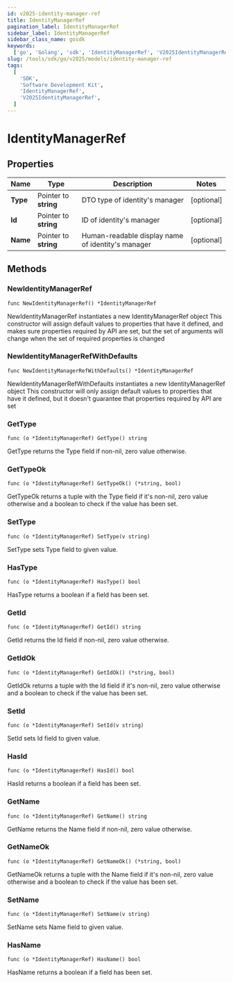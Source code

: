 ```yaml
---
id: v2025-identity-manager-ref
title: IdentityManagerRef
pagination_label: IdentityManagerRef
sidebar_label: IdentityManagerRef
sidebar_class_name: gosdk
keywords:
  ['go', 'Golang', 'sdk', 'IdentityManagerRef', 'V2025IdentityManagerRef']
slug: /tools/sdk/go/v2025/models/identity-manager-ref
tags:
  [
    'SDK',
    'Software Development Kit',
    'IdentityManagerRef',
    'V2025IdentityManagerRef',
  ]
---
```


# IdentityManagerRef

## Properties

| Name | Type | Description | Notes |
| --- | --- | --- | --- |
| **Type** | Pointer to **string** | DTO type of identity's manager | [optional] |
| **Id** | Pointer to **string** | ID of identity's manager | [optional] |
| **Name** | Pointer to **string** | Human-readable display name of identity's manager | [optional] |

## Methods

### NewIdentityManagerRef

`func NewIdentityManagerRef() *IdentityManagerRef`

NewIdentityManagerRef instantiates a new IdentityManagerRef object This constructor will assign default values to properties that have it defined, and makes sure properties required by API are set, but the set of arguments will change when the set of required properties is changed

### NewIdentityManagerRefWithDefaults

`func NewIdentityManagerRefWithDefaults() *IdentityManagerRef`

NewIdentityManagerRefWithDefaults instantiates a new IdentityManagerRef object This constructor will only assign default values to properties that have it defined, but it doesn't guarantee that properties required by API are set

### GetType

`func (o *IdentityManagerRef) GetType() string`

GetType returns the Type field if non-nil, zero value otherwise.

### GetTypeOk

`func (o *IdentityManagerRef) GetTypeOk() (*string, bool)`

GetTypeOk returns a tuple with the Type field if it's non-nil, zero value otherwise and a boolean to check if the value has been set.

### SetType

`func (o *IdentityManagerRef) SetType(v string)`

SetType sets Type field to given value.

### HasType

`func (o *IdentityManagerRef) HasType() bool`

HasType returns a boolean if a field has been set.

### GetId

`func (o *IdentityManagerRef) GetId() string`

GetId returns the Id field if non-nil, zero value otherwise.

### GetIdOk

`func (o *IdentityManagerRef) GetIdOk() (*string, bool)`

GetIdOk returns a tuple with the Id field if it's non-nil, zero value otherwise and a boolean to check if the value has been set.

### SetId

`func (o *IdentityManagerRef) SetId(v string)`

SetId sets Id field to given value.

### HasId

`func (o *IdentityManagerRef) HasId() bool`

HasId returns a boolean if a field has been set.

### GetName

`func (o *IdentityManagerRef) GetName() string`

GetName returns the Name field if non-nil, zero value otherwise.

### GetNameOk

`func (o *IdentityManagerRef) GetNameOk() (*string, bool)`

GetNameOk returns a tuple with the Name field if it's non-nil, zero value otherwise and a boolean to check if the value has been set.

### SetName

`func (o *IdentityManagerRef) SetName(v string)`

SetName sets Name field to given value.

### HasName

`func (o *IdentityManagerRef) HasName() bool`

HasName returns a boolean if a field has been set.
